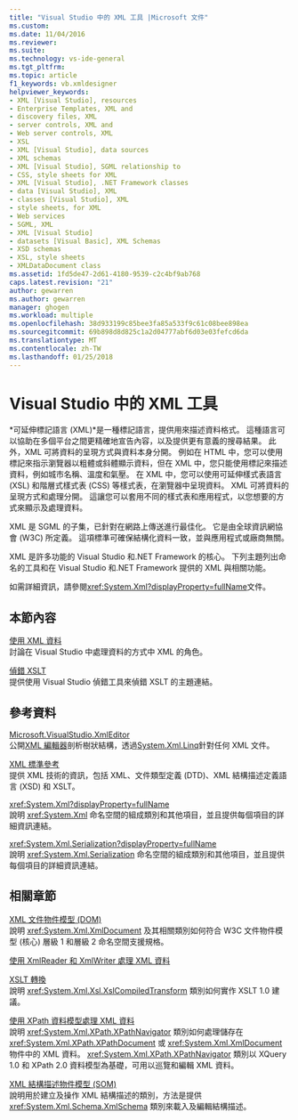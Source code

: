 ```yaml
---
title: "Visual Studio 中的 XML 工具 |Microsoft 文件"
ms.custom: 
ms.date: 11/04/2016
ms.reviewer: 
ms.suite: 
ms.technology: vs-ide-general
ms.tgt_pltfrm: 
ms.topic: article
f1_keywords: vb.xmldesigner
helpviewer_keywords:
- XML [Visual Studio], resources
- Enterprise Templates, XML and
- discovery files, XML
- server controls, XML and
- Web server controls, XML
- XSL
- XML [Visual Studio], data sources
- XML schemas
- XML [Visual Studio], SGML relationship to
- CSS, style sheets for XML
- XML [Visual Studio], .NET Framework classes
- data [Visual Studio], XML
- classes [Visual Studio], XML
- style sheets, for XML
- Web services
- SGML, XML
- XML [Visual Studio]
- datasets [Visual Basic], XML Schemas
- XSD schemas
- XSL, style sheets
- XMLDataDocument class
ms.assetid: 1fd5de47-2d61-4180-9539-c2c4bf9ab768
caps.latest.revision: "21"
author: gewarren
ms.author: gewarren
manager: ghogen
ms.workload: multiple
ms.openlocfilehash: 38d933199c85bee3fa85a533f9c61c08bee898ea
ms.sourcegitcommit: 69b898d8d825c1a2d04777abf6d03e03fefcd6da
ms.translationtype: MT
ms.contentlocale: zh-TW
ms.lasthandoff: 01/25/2018
---
```

# <a name="xml-tools-in-visual-studio"></a>Visual Studio 中的 XML 工具

*可延伸標記語言 (XML)*是一種標記語言，提供用來描述資料格式。 這種語言可以協助在多個平台之間更精確地宣告內容，以及提供更有意義的搜尋結果。 此外，XML 可將資料的呈現方式與資料本身分開。 例如在 HTML 中，您可以使用標記來指示瀏覽器以粗體或斜體顯示資料，但在 XML 中，您只能使用標記來描述資料，例如城市名稱、溫度和氣壓。 在 XML 中，您可以使用可延伸樣式表語言 (XSL) 和階層式樣式表 (CSS) 等樣式表，在瀏覽器中呈現資料。 XML 可將資料的呈現方式和處理分開。 這讓您可以套用不同的樣式表和應用程式，以您想要的方式來顯示及處理資料。

XML 是 SGML 的子集，已針對在網路上傳送進行最佳化。 它是由全球資訊網協會 (W3C) 所定義。 這項標準可確保結構化資料一致，並與應用程式或廠商無關。

XML 是許多功能的 Visual Studio 和.NET Framework 的核心。 下列主題列出命名的工具和在 Visual Studio 和.NET Framework 提供的 XML 與相關功能。

如需詳細資訊，請參閱<xref:System.Xml?displayProperty=fullName>文件。

## <a name="in-this-section"></a>本節內容

[使用 XML 資料](../xml-tools/working-with-xml-data.md)  
討論在 Visual Studio 中處理資料的方式中 XML 的角色。

[偵錯 XSLT](../xml-tools/debugging-xslt.md)  
提供使用 Visual Studio 偵錯工具來偵錯 XSLT 的主題連結。

## <a name="reference"></a>參考資料

[Microsoft.VisualStudio.XmlEditor](http://go.microsoft.com/fwlink/?LinkID=165699)  
公開[XML 編輯器](http://go.microsoft.com/fwlink/?LinkId=228249)剖析樹狀結構，透過[System.Xml.Linq](http://go.microsoft.com/fwlink/?LinkId=228250)針對任何 XML 文件。

[XML 標準參考](http://msdn.microsoft.com/79c78508-c9d0-423a-a00f-672e855de401)  
提供 XML 技術的資訊，包括 XML、文件類型定義 (DTD)、XML 結構描述定義語言 (XSD) 和 XSLT。

<xref:System.Xml?displayProperty=fullName>  
說明 <xref:System.Xml> 命名空間的組成類別和其他項目，並且提供每個項目的詳細資訊連結。

<xref:System.Xml.Serialization?displayProperty=fullName>  
說明 <xref:System.Xml.Serialization> 命名空間的組成類別和其他項目，並且提供每個項目的詳細資訊連結。

## <a name="related-sections"></a>相關章節

[XML 文件物件模型 (DOM)](/dotnet/standard/data/xml/xml-document-object-model-dom)  
說明 <xref:System.Xml.XmlDocument> 及其相關類別如何符合 W3C 文件物件模型 (核心) 層級 1 和層級 2 命名空間支援規格。

[使用 XmlReader 和 XmlWriter 處理 XML 資料](https://msdn.microsoft.com/library/cc189001(v=vs.95).aspx)

[XSLT 轉換](/dotnet/standard/data/xml/xslt-transformations)  
說明 <xref:System.Xml.Xsl.XslCompiledTransform> 類別如何實作 XSLT 1.0 建議。

[使用 XPath 資料模型處理 XML 資料](/dotnet/standard/data/xml/process-xml-data-using-the-xpath-data-model)  
說明 <xref:System.Xml.XPath.XPathNavigator> 類別如何處理儲存在 <xref:System.Xml.XPath.XPathDocument> 或 <xref:System.Xml.XmlDocument> 物件中的 XML 資料。 <xref:System.Xml.XPath.XPathNavigator> 類別以 XQuery 1.0 和 XPath 2.0 資料模型為基礎，可用以巡覽和編輯 XML 資料。

[XML 結構描述物件模型 (SOM)](/dotnet/standard/data/xml/xml-schema-object-model-som)  
說明用於建立及操作 XML 結構描述的類別，方法是提供 <xref:System.Xml.Schema.XmlSchema> 類別來載入及編輯結構描述。